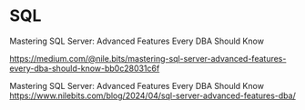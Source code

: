 # SQL

Mastering SQL Server: Advanced Features Every DBA Should Know

https://medium.com/@nile.bits/mastering-sql-server-advanced-features-every-dba-should-know-bb0c28031c6f

Mastering SQL Server: Advanced Features Every DBA Should Know
https://www.nilebits.com/blog/2024/04/sql-server-advanced-features-dba/

